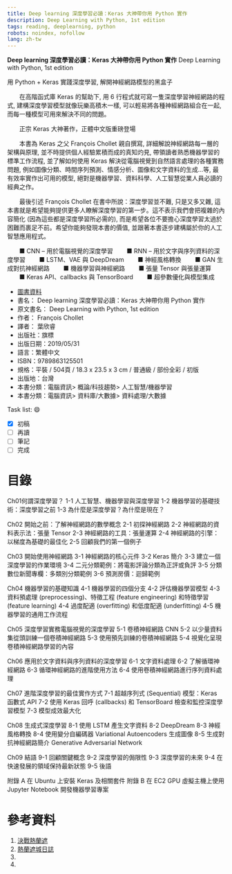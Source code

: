 ```yaml
---
title: Deep learning 深度學習必讀：Keras 大神帶你用 Python 實作
description: Deep Learning with Python, 1st edition
tags: reading, deeplearning, python
robots: noindex, nofollow
lang: zh-tw
---
```


**Deep learning 深度學習必讀：Keras 大神帶你用 Python 實作**
Deep Learning with Python, 1st edition

用 Python + Keras 實踐深度學習, 解開神經網路模型的黑盒子

　　在高階函式庫 Keras 的幫助下, 用 6 行程式就可寫一隻深度學習神經網路的程式, 建構深度學習模型就像玩樂高積木一樣, 可以輕易將各種神經網路組合在一起, 而每一種模型可用來解決不同的問題。

　　正宗 Keras 大神著作，正體中文版重磅登場

　　本書為 Keras 之父 François Chollet 親自撰寫, 詳細解說神經網路每一層的架構與原理, 並不時提供個人經驗累積而成的真知灼見, 帶領讀者熟悉機器學習的標準工作流程, 並了解如何使用 Keras 解決從電腦視覺到自然語言處理的各種實務問題, 例如圖像分類、時間序列預測、情感分析、圖像和文字資料的生成...等, 最有效率實作出可用的模型, 絕對是機器學習、資料科學、人工智慧從業人員必讀的經典之作。

　　最後引述 François Chollet 在書中所說：深度學習並不難, 只是又多又雜, 這本書就是希望能夠提供更多人瞭解深度學習的第一步。這不表示我們會把複雜的內容簡化 (因為這些都是深度學習所必需的), 而是希望各位不要擔心深度學習太過於困難而裹足不前。希望你能夠發現本書的價值, 並跟著本書逐步建構屬於你的人工智慧應用程式。

　　■ CNN – 用於電腦視覺的深度學習
　　■ RNN – 用於文字與序列資料的深度學習
　　■ LSTM、VAE 與 DeepDream
　　■ 神經風格轉換
　　■ GAN 生成對抗神經網路
　　■ 機器學習與神經網路
　　■ 張量 Tensor 與張量運算
　　■ Keras API、callbacks 與 TensorBoard
　　■ 超參數優化與模型集成
<!--more-->


* [圖書資料](https://www.books.com.tw/products/0010822932)
* 書名： Deep learning 深度學習必讀：Keras 大神帶你用 Python 實作
* 原文書名： Deep Learning with Python, 1st edition
* 作者： François Chollet  
* 譯者： 葉欣睿
* 出版社：旗標  
* 出版日期：2019/05/31
* 語言：繁體中文
* ISBN：9789863125501
* 規格：平裝 / 504頁 / 18.3 x 23.5 x 3 cm / 普通級 / 部份全彩 / 初版
* 出版地：台灣
* 本書分類：電腦資訊> 概論/科技趨勢> 人工智慧/機器學習
* 本書分類：電腦資訊> 資料庫/大數據> 資料處理/大數據
 
Task list: :smile:

- [x] 初稿
- [ ] 再讀
- [ ] 筆記
- [ ] 完成

# 目錄
Ch01何謂深度學習？
1-1 人工智慧、機器學習與深度學習
1-2 機器學習的基礎技術：深度學習之前
1-3 為什麼是深度學習？為什麼是現在？

Ch02 開始之前：了解神經網路的數學概念
2-1 初探神經網路
2-2 神經網路的資料表示法：張量 Tensor
2-3 神經網路的工具：張量運算
2-4 神經網路的引擎：以梯度為基礎的最佳化
2-5 回顧我們的第一個例子

Ch03 開始使用神經網路
3-1 神經網路的核心元件
3-2 Keras 簡介
3-3 建立一個深度學習的作業環境
3-4 二元分類範例：將電影評論分類為正評或負評
3-5 分類數位新聞專欄：多類別分類範例
3-6 預測房價：迴歸範例

Ch04 機器學習的基礎知識
4-1 機器學習的四個分支
4-2 評估機器學習模型
4-3 資料預處理 (preprocessing)、特徵工程 (feature engineering) 和特徵學習 (feature learning)
4-4 過度配適 (overfitting) 和低度配適 (underfitting)
4-5 機器學習的通用工作流程

Ch05 深度學習實務電腦視覺的深度學習
5-1 卷積神經網路 CNN
5-2 以少量資料集從頭訓練一個卷積神經網路
5-3 使用預先訓練的卷積神經網路
5-4 視覺化呈現卷積神經網路學習的內容

Ch06 應用於文字資料與序列資料的深度學習
6-1 文字資料處理
6-2 了解循環神經網路
6-3 循環神經網路的進階使用方法
6-4 使用卷積神經網路進行序列資料處理

Ch07 進階深度學習的最佳實作方式
7-1 超越序列式 (Sequential) 模型：Keras 函數式 API
7-2 使用 Keras 回呼 (callbacks) 和 TensorBoard 檢查和監控深度學習模型
7-3 模型成效最大化

Ch08 生成式深度學習
8-1 使用 LSTM 產生文字資料
8-2 DeepDream
8-3 神經風格轉換
8-4 使用變分自編碼器 Variational Autoencoders 生成圖像
8-5 生成對抗神經網路簡介 Generative Adversarial Network

Ch09 結語
9-1 回顧關鍵概念
9-2 深度學習的侷限性
9-3 深度學習的未來
9-4 在快速發展的領域保持最新狀態
9-5 後語

附錄 A 在 Ubuntu 上安裝 Keras 及相關套件
附錄 B 在 EC2 GPU 虛擬主機上使用 Jupyter Notebook 開發機器學習專案
 
# 參考資料
1. [決戰熱蘭遮][]
2. [熱蘭遮城日誌][]
3. 
4. 



[決戰熱蘭遮]: https://www.books.com.tw/products/0010773335 "決戰熱蘭遮"
[熱蘭遮城日誌]: https://zh.wikipedia.org/wiki/%E7%86%B1%E8%98%AD%E9%81%AE%E5%9F%8E%E6%97%A5%E8%AA%8C "熱蘭遮城日誌"
[google]: https://www.google.com "Search Engine"